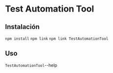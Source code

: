 # Test Automation Tool

## Instalación 

`npm install`
`npm link`
`npm link TestAutomationTool`

## Uso

`TestAutomationTool`--help